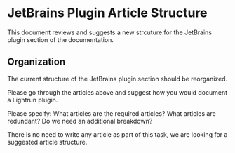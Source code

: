 # JetBrains Plugin Article Structure

This document reviews and suggests a new strcuture for the JetBrains plugin
section of the documentation.

## Organization

The current structure of the JetBrains plugin section should be reorganized.





Please go through the articles above and suggest how you would document a Lightrun plugin.

Please specify:
What articles are the required articles?
What articles are redundant?
Do we need an additional breakdown?

There is no need to write any article as part of this task, we are looking for a suggested article structure.
